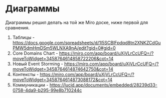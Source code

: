 # Диаграммы

Диаграммы решил делать на той же Miro доске, ниже первой для сравнения.

1. Таблицы - https://docs.google.com/spreadsheets/d/1l5SCBlFpdqd8tn2XNKZCdGuPMW5dmHmDSm5WLNXA9nA/edit?gid=0#gid=0
2. Core Domains Chart - https://miro.com/app/board/uXjVLrCcUFQ=/?moveToWidget=3458764614858722206&cot=14
3. Новый Event Storming - https://miro.com/app/board/uXjVLrCcUFQ=/?moveToWidget=3458764614874642750&cot=14
4. Контексты - https://miro.com/app/board/uXjVLrCcUFQ=/?moveToWidget=3458764614873088172&cot=14
5. Коммуникации - https://lucid.app/documents/embedded/28239d33-0758-4da9-b295-99e8b710244c
